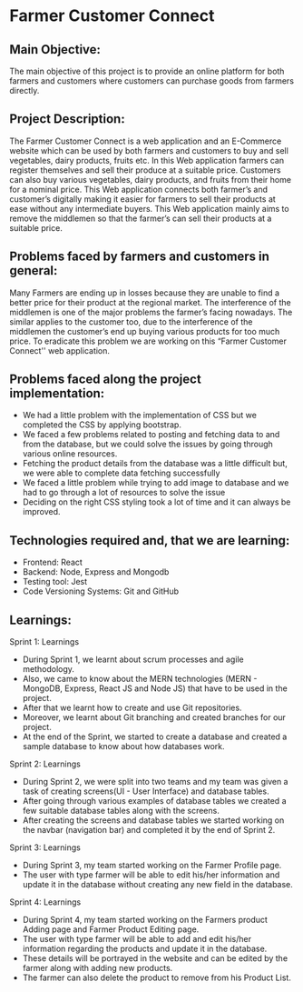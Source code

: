 # Farmer Customer Connect
## Main Objective:
The main objective of this project is to provide an online platform for both farmers and customers where customers can purchase goods from farmers directly.
## Project Description:
The Farmer Customer Connect is a web application and an E-Commerce website which can be used by both farmers and customers to buy and sell vegetables, dairy products, fruits etc. In this Web application farmers can register themselves and sell their produce at a suitable price. Customers can also buy various vegetables, dairy products, and fruits from their home for a nominal price. This Web application connects both farmer’s and customer’s digitally making it easier for farmers to sell their products at ease without any intermediate buyers. This Web application mainly aims to remove the middlemen so that the farmer’s can sell their products at a suitable price.
## Problems faced by farmers and customers in general:
Many Farmers are ending up in losses because they are unable to find a better price for their product at the regional market. The interference of the middlemen is one of the major problems the farmer’s facing nowadays. The similar applies to the customer too, due to the interference of the middlemen the customer’s end up buying various products for too much price. To eradicate this problem we are working on this “Farmer Customer Connect'' web application.


## Problems faced along the project implementation:
* We had a little problem with the implementation of CSS but we completed the CSS by applying bootstrap.
* We faced a few problems related to posting and fetching data to and from the database, but we could solve the issues by going through various online resources.
* Fetching the product details from the database was a little difficult but, we were able to complete data fetching successfully
* We faced a little problem while trying to add image to database and we had to go through a lot of resources to solve the issue
* Deciding on the right CSS styling took a lot of time and it can always be improved.

## Technologies required and, that we are learning:
* Frontend:
React
* Backend:
Node, Express and Mongodb
* Testing tool:
Jest
* Code Versioning Systems:
Git and GitHub

## Learnings:
Sprint 1: Learnings
* During Sprint 1, we learnt about scrum processes and agile methodology. 
* Also, we came to know about the MERN technologies (MERN - MongoDB, Express, React JS and Node JS) that have to be used in the project. 
* After that we learnt how to create and use Git repositories. 
* Moreover, we learnt about Git branching and created branches for our project. 
* At the end of the Sprint, we started to create a database and created a sample database to know about how databases work.

Sprint 2: Learnings
* During Sprint 2, we were split into two teams and my team was given a task of creating screens(UI - User Interface) and database tables. 
* After going through various examples of database tables we created a few suitable database tables along with the screens. 
* After creating the screens and database tables we started working on the navbar (navigation bar) and completed it by the end of Sprint 2.

Sprint 3: Learnings
* During Sprint 3, my team started working on the Farmer Profile page. 
* The user with type farmer will be able to edit his/her information and update it in the database without creating any new field in the database. 

Sprint 4: Learnings
* During Sprint 4, my team started working on the Farmers product Adding page and Farmer Product Editing page.
* The user with type farmer will be able to add and edit his/her information regarding the products and update it in the database. 
* These details will be portrayed in the website and can be edited by the farmer along with adding new products.
* The farmer can also delete the product to remove from his Product List. 
